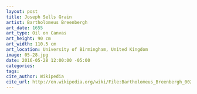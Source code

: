 ```yaml
---
layout: post
title: Joseph Sells Grain
artist: Bartholomeus Breenbergh
art_date: 1655
art_type: Oil on Canvas
art_height: 90 cm
art_width: 110.5 cm
art_location: University of Birmingham, United Kingdom
image: 05-28.jpg
date: 2016-05-28 12:00:00 -05:00
categories:
tags:
cite_author: Wikipedia
cite_url: http://en.wikipedia.org/wiki/File:Bartholomeus_Breenbergh_002.jpg
---
```

